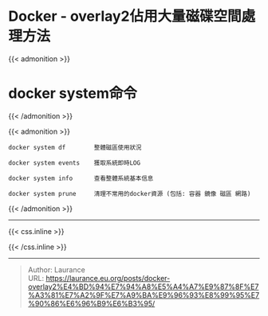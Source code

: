 # Docker - overlay2佔用大量磁碟空間處理方法



{{< admonition >}}
    
# docker system命令  

{{< /admonition >}}

{{< admonition >}}
    
    docker system df        整體磁區使用狀況
    
    docker system events    獲取系統即時LOG
    
    docker system info      查看整體系統基本信息
    
    docker system prune     清理不常用的docker資源 (包括: 容器 鏡像 磁區 網路)

{{< /admonition >}}

***

{{< css.inline >}}
<style>
.emojify {
	font-family: Apple Color Emoji, Segoe UI Emoji, NotoColorEmoji, Segoe UI Symbol, Android Emoji, EmojiSymbols;
	font-size: 2rem;
	vertical-align: middle;
}
@media screen and (max-width:650px) {
  .nowrap {
    display: block;
    margin: 25px 0;
  }
}
</style>
{{< /css.inline >}}


---

> Author: Laurance  
> URL: https://laurance.eu.org/posts/docker-overlay2%E4%BD%94%E7%94%A8%E5%A4%A7%E9%87%8F%E7%A3%81%E7%A2%9F%E7%A9%BA%E9%96%93%E8%99%95%E7%90%86%E6%96%B9%E6%B3%95/  

